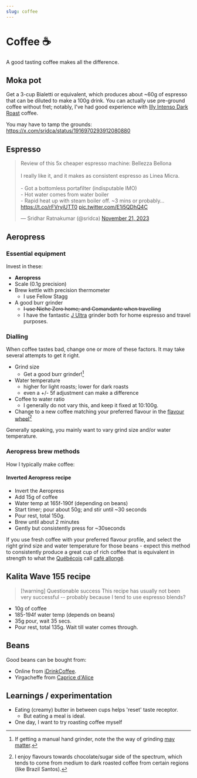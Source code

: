 ```yaml
---
slug: coffee
---
```


# Coffee ☕️

A good tasting coffee makes all the difference.

## Moka pot

Get a 3-cup Bialetti or equivalent, which produces about ~60g of espresso that can be diluted to make a 100g drink. You can actually use pre-ground coffee without fret; notably, I've had good experience with [Illy Intenso Dark Roast](https://www.illy.com/en-ca/coffee/ground-coffee/ground-espresso-intenso-coffee-dark-roast/A060ST.html) coffee.

You may have to tamp the grounds: https://x.com/sridca/status/1916970293912080880

## Espresso

<blockquote class="twitter-tweet" data-media-max-width="560"><p lang="en" dir="ltr">Review of this 5x cheaper espresso machine: Bellezza Bellona <br><br>I really like it, and it makes as consistent espresso as Linea Micra.<br><br>- Got a bottomless portafilter (indisputable IMO)<br>- Hot water comes from water boiler<br>- Rapid heat up with steam boiler off. ~3 mins or probably… <a href="https://t.co/rFVryiUTT0">https://t.co/rFVryiUTT0</a> <a href="https://t.co/E1i5QDhQ4C">pic.twitter.com/E1i5QDhQ4C</a></p>&mdash; Sridhar Ratnakumar (@sridca) <a href="https://twitter.com/sridca/status/1727085521946443918?ref_src=twsrc%5Etfw">November 21, 2023</a></blockquote> <script async src="https://platform.twitter.com/widgets.js" charset="utf-8"></script>

## Aeropress

### Essential equipment

Invest in these:

- **Aeropress**
- Scale (0.1g precision)
- Brew kettle with precision thermometer
  - I use Fellow Stagg
- A good burr grinder 
  - ~~I use Niche Zero home; and Comandante when travelling~~
  - I have the fantastic [J Ultra](https://1zpresso.coffee/j-ultra/) grinder both for home espresso and travel purposes.

### Dialling

When coffee tastes bad, change one or more of these factors. It may take several attempts to get it right.

- Grind size 
  - Get a good burr grinder![^h]
- Water temperature 
  - higher for light roasts; lower for dark roasts
  - even a +/- 5f adjustment can make a difference
- Coffee to water ratio
  - I generally do not vary this, and keep it fixed at 10:100g.
- Change to a new coffee matching your preferred flavour in the [flavour wheel](https://atlanticspecialtycoffee.com/wp-content/uploads/SCA_TasterWheel_English_8.5x11.pdf)[^myf]

Generally speaking, you mainly want to vary grind size and/or water temperature.

[^myf]: I enjoy flavours towards chocolate/sugar side of the spectrum, which tends to come from medium to dark roasted coffee from certain regions (like Brazil Santos).

[^h]: If getting a manual hand grinder, note the the way of grinding [may matter](https://old.reddit.com/r/Coffee/comments/lkazl5/hand_grinder_use_ive_been_doing_it_all_wrong/).

### Aeropress brew methods

How I typically make coffee:

#### Inverted Aeropress recipe

- Invert the Aeropress
- Add 15g of coffee
- Water temp at 165f-190f (depending on beans)
- Start timer; pour about 50g; and stir until ~30 seconds
- Pour rest, total 150g.
- Brew until about 2 minutes
- Gently but consistently press for ~30seconds

If you use fresh coffee with your preferred flavour profile, and select the right grind size and water temperature for those beans - expect this method to consistently produce a great cup of rich coffee that is equivalent in strength to what the [Québécois](https://en.wikipedia.org/wiki/Qu%C3%A9b%C3%A9cois_people) call [café allongé](https://en.wikipedia.org/wiki/Lungo).

## Kalita Wave 155 recipe

> [!warning] Questionable success
> This recipe has usually not been very successful -- probably because I tend to use espresso blends?

- 10g of coffee
- 185-194f water temp (depends on beans)
- 35g pour, wait 35 secs.
- Pour rest, total 135g. Wait till water comes through.

## Beans

Good beans can be bought from:

- Online from [iDrinkCoffee](https://idrinkcoffee.com/). 
- Yirgacheffe from [Caprice d'Alice](https://lescapricesdalice.com/)

## Learnings / experimentation

- Eating (creamy) butter in between cups helps 'reset' taste receptor.
    - But eating a meal is ideal.
- One day, I want to try roasting coffee myself
